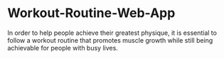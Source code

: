 # Workout-Routine-Web-App
In order to help people achieve their greatest physique, it is essential to follow a workout routine that promotes muscle growth while still being achievable for people with busy lives. 
